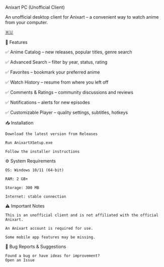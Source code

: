 Anixart PC (Unofficial Client)

An unofficial desktop client for Anixart – a convenient way to watch anime from your computer.

[🇷🇺](https://github.com/VictimZxc/Anixart-X/blob/main/READMEru.md)

📌 Features

✅ Anime Catalog – new releases, popular titles, genre search

✅ Advanced Search – filter by year, status, rating

✅ Favorites – bookmark your preferred anime

✅ Watch History – resume from where you left off

✅ Comments & Ratings – community discussions and reviews

✅ Notifications – alerts for new episodes

✅ Customizable Player – quality settings, subtitles, hotkeys

📥 Installation

    Download the latest version from Releases

    Run AnixartXSetup.exe

    Follow the installer instructions

⚙️ System Requirements

    OS: Windows 10/11 (64-bit)

    RAM: 2 GB+

    Storage: 300 MB

    Internet: stable connection

⚠️ Important Notes

    This is an unofficial client and is not affiliated with the official Anixart.

    An Anixart account is required for use.

    Some mobile app features may be missing.

🐞 Bug Reports & Suggestions

    Found a bug or have ideas for improvement?
    Open an Issue
